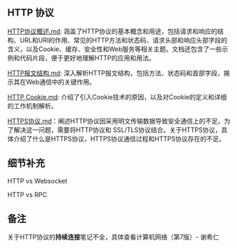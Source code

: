 ## HTTP 协议

[HTTP协议概述.md](./HTTP协议概述.md): 涵盖了HTTP协议的基本概念和用途，包括请求和响应的结构、URL和URI的作用、常见的HTTP方法和状态码、请求头部和响应头部字段的含义，以及Cookie、缓存、安全性和Web服务等相关主题。文档还包含了一些示例和代码片段，便于更好地理解HTTP的应用和用法。

[HTTP报文结构.md](./HTTP报文结构.md): 深入解析HTTP报文结构，包括方法、状态码和首部字段，揭示其在Web通信中的关键作用。

[HTTP Cookie.md](./HTTP报文结构.md): 介绍了引入Cookie技术的原因，以及对Cookie的定义和详细的工作机制解析。

[HTTPS协议.md](HTTPS协议.md)：阐述HTTP协议因采用明文传输数据导致安全通信上的不足。为了解决这一问题，需要将HTTP协议和 SSL/TLS协议结合。关于HTTPS协议，具体介绍了什么是HTTPS协议，HTTPS协议通信过程和HTTPS协议存在的不足。





## 细节补充

HTTP vs Websocket

HTTP vs RPC







## 备注

关于HTTP协议的**持续连接**笔记不全，具体查看计算机网络（第7版）- 谢希仁